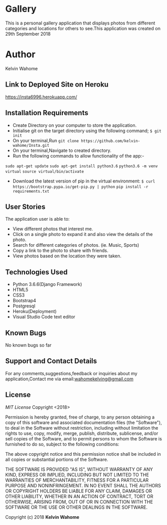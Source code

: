 # Gallery

 This is a personal gallery application that displays photos from different categories and locations for others to see.This application was created on 29th September 2018

# Author
Kelvin Wahome

## Link to Deployed Site on Heroku
https://insta6996.herokuapp.com/

## Installation Requirements
- Create Directory on your computer to store the application.
- Initialise git on the target directory using the following command;
    `$ git init`
- On your terminal,Run `git clone https://github.com/kelvin-wahome/Insta.git`
- On your terminal,Navigate to created directory.
- Run the following commands to allow functionality of the app:-

`sudo apt-get update`
`sudo apt-get install python3.6`
`python3.6 -m venv virtual`
`source virtual/bin/activate`
- Download the latest version of pip in the virtual environment: `$ curl https://bootstrap.pypa.io/get-pip.py | python`
`pip install -r requirements.txt`


## User Stories
The application user is able to:
- View different photos that interest me.
- Click on a single photo to expand it and also view the details of the photo.
- Search for different categories of photos. (ie. Music, Sports)
- Copy a link to the photo to share with friends.
- View photos based on the location they were taken.

## Technologies Used
- Python 3.6.6(Django Framework)
- HTML5
- CSS3
- Bootstrap4
- Postgresql
- Heroku(Deployment)
- Visual Studio Code text editor

## Known Bugs
No known bugs so far

## Support and Contact Details
For any comments,suggestions,feedback or inquiries about my application,Contact me via email:wahomekelving@gmail.com


## License
*MIT License*
Copyright <2018> <Kelvin Wahome>

Permission is hereby granted, free of charge, to any person obtaining a copy of this software and associated documentation files (the "Software"), to deal in the Software without restriction, including without limitation the rights to use, copy, modify, merge, publish, distribute, sublicense, and/or sell copies of the Software, and to permit persons to whom the Software is furnished to do so, subject to the following conditions:

The above copyright notice and this permission notice shall be included in all copies or substantial portions of the Software.

THE SOFTWARE IS PROVIDED "AS IS", WITHOUT WARRANTY OF ANY KIND, EXPRESS OR IMPLIED, INCLUDING BUT NOT LIMITED TO THE WARRANTIES OF MERCHANTABILITY, FITNESS FOR A PARTICULAR PURPOSE AND NONINFRINGEMENT. IN NO EVENT SHALL THE AUTHORS OR COPYRIGHT HOLDERS BE LIABLE FOR ANY CLAIM, DAMAGES OR OTHER LIABILITY, WHETHER IN AN ACTION OF CONTRACT, TORT OR OTHERWISE, ARISING FROM, OUT OF OR IN CONNECTION WITH THE SOFTWARE OR THE USE OR OTHER DEALINGS IN THE SOFTWARE.

Copyright (c) 2018 **Kelvin Wahome**
